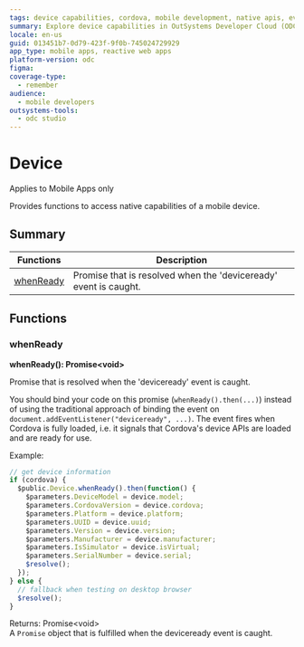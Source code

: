 ```yaml
---
tags: device capabilities, cordova, mobile development, native apis, event handling
summary: Explore device capabilities in OutSystems Developer Cloud (ODC) with the `whenReady` function, ensuring native API readiness.
locale: en-us
guid: 013451b7-0d79-423f-9f0b-745024729929
app_type: mobile apps, reactive web apps
platform-version: odc
figma:
coverage-type:
  - remember
audience:
  - mobile developers
outsystems-tools:
  - odc studio
---
```

# Device

<div class="info" markdown="1">

Applies to Mobile Apps only

</div>

Provides functions to access native capabilities of a mobile device.

## Summary

|Functions|Description|
|---|---|
|[whenReady](#whenready)|Promise that is resolved when the 'deviceready' event is caught.|

## Functions

### whenReady

**whenReady(): Promise&lt;void&gt;**

Promise that is resolved when the 'deviceready' event is caught.

You should bind your code on this promise (`whenReady().then(...)`) instead of using the traditional approach of binding the event on `document.addEventListener("deviceready", ...)`. The event fires when Cordova is fully loaded, i.e. it signals that Cordova's device APIs are loaded and are ready for use.

Example:

```javascript
// get device information
if (cordova) {
  $public.Device.whenReady().then(function() {
    $parameters.DeviceModel = device.model;
    $parameters.CordovaVersion = device.cordova;
    $parameters.Platform = device.platform;
    $parameters.UUID = device.uuid;
    $parameters.Version = device.version;
    $parameters.Manufacturer = device.manufacturer;
    $parameters.IsSimulator = device.isVirtual;
    $parameters.SerialNumber = device.serial;
    $resolve();
  });
} else {
  // fallback when testing on desktop browser
  $resolve();
}
```

Returns: Promise&lt;void&gt;<br/>A `Promise` object that is fulfilled when the deviceready event is caught.
